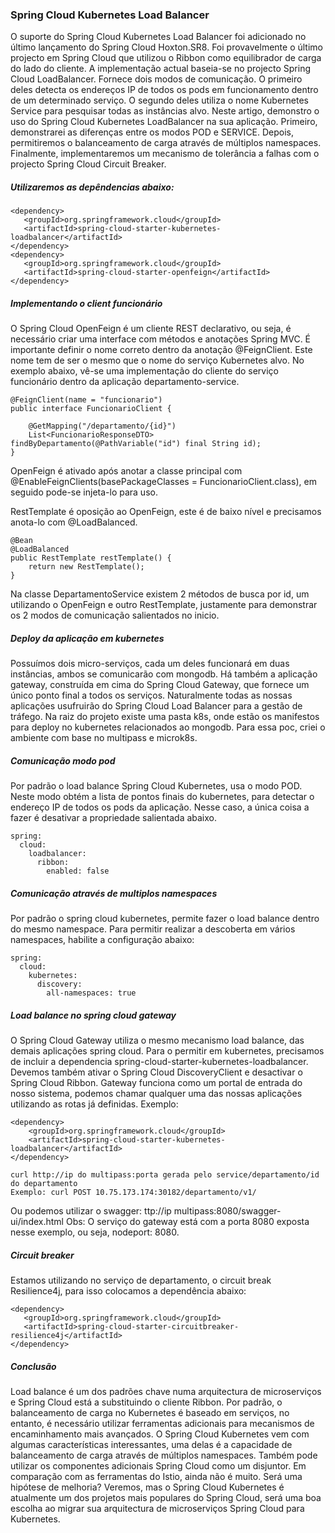 ### Spring Cloud Kubernetes Load Balancer

O suporte do Spring Cloud Kubernetes Load Balancer foi adicionado no último lançamento do Spring Cloud Hoxton.SR8. Foi provavelmente o último projecto em Spring Cloud que utilizou o Ribbon como equilibrador de carga do lado do cliente. A implementação actual baseia-se no projecto Spring Cloud LoadBalancer. Fornece dois modos de comunicação. O primeiro deles detecta os endereços IP de todos os pods em funcionamento dentro de um determinado serviço. O segundo deles utiliza o nome Kubernetes Service para pesquisar todas as instâncias alvo.
Neste artigo, demonstro o uso do Spring Cloud Kubernetes LoadBalancer na sua aplicação. Primeiro, demonstrarei as diferenças entre os modos POD e SERVICE. Depois, permitiremos o balanceamento de carga através de múltiplos namespaces. Finalmente, implementaremos um mecanismo de tolerância a falhas com o projecto Spring Cloud Circuit Breaker.

##### Utilizaremos as depêndencias abaixo:
```
<dependency>
   <groupId>org.springframework.cloud</groupId>
   <artifactId>spring-cloud-starter-kubernetes-loadbalancer</artifactId>
</dependency>
<dependency>
   <groupId>org.springframework.cloud</groupId>
   <artifactId>spring-cloud-starter-openfeign</artifactId>
</dependency>
```

##### Implementando o client funcionário
O Spring Cloud OpenFeign é um cliente REST declarativo, ou seja, é necessário criar uma interface com métodos e anotações Spring MVC. É importante definir o nome correto dentro da anotação @FeignClient. Este nome tem de ser o mesmo que o nome do serviço Kubernetes alvo. No exemplo abaixo, vê-se uma implementação do cliente do serviço funcionário dentro da aplicação departamento-service.
```
@FeignClient(name = "funcionario")
public interface FuncionarioClient {
    
    @GetMapping("/departamento/{id}")
    List<FuncionarioResponseDTO> findByDepartamento(@PathVariable("id") final String id);
}
```
OpenFeign é ativado após anotar a classe principal com @EnableFeignClients(basePackageClasses = FuncionarioClient.class), em seguido pode-se injeta-lo para uso.

RestTemplate é oposição ao OpenFeign, este é de baixo nível e precisamos anota-lo com @LoadBalanced.

```
@Bean
@LoadBalanced
public RestTemplate restTemplate() {
    return new RestTemplate();
}
```

Na classe DepartamentoService existem 2 métodos de busca por id, um utilizando o OpenFeign e outro RestTemplate, justamente para demonstrar os 2 modos de comunicação salientados no inicio.

##### Deploy da aplicação em kubernetes
Possuímos dois micro-serviços, cada um deles funcionará em duas instâncias, ambos se comunicarão com mongodb. Há também a aplicação gateway, construída em cima do Spring Cloud Gateway, que fornece um único ponto final a todos os serviços. Naturalmente todas as nossas aplicações usufruirão do Spring Cloud Load Balancer para a gestão de tráfego.
Na raiz do projeto existe uma pasta k8s, onde estão os manifestos para deploy no kubernetes relacionados ao mongodb. Para essa poc, criei o ambiente com base no multipass e microk8s.

##### Comunicação modo pod
Por padrão o load balance Spring Cloud Kubernetes, usa o modo POD. Neste modo obtém a lista de pontos finais do kubernetes, para detectar o endereço IP de todos os pods da aplicação. Nesse caso, a única coisa a fazer é desativar a propriedade salientada abaixo.

```
spring:
  cloud:
    loadbalancer:
      ribbon:
        enabled: false
```

##### Comunicação através de multiplos namespaces
Por padrão o spring cloud kubernetes, permite fazer o load balance dentro do mesmo namespace. Para permitir realizar a descoberta em vários namespaces, habilite a configuração abaixo:

```
spring:
  cloud:
    kubernetes:
      discovery:
        all-namespaces: true
```

##### Load balance no spring cloud gateway
O Spring Cloud Gateway utiliza o mesmo mecanismo load balance, das demais aplicações spring cloud. Para o permitir em kubernetes, precisamos de incluir a dependencia spring-cloud-starter-kubernetes-loadbalancer. Devemos também ativar o Spring Cloud DiscoveryClient e desactivar o Spring Cloud Ribbon.
Gateway funciona como um portal de entrada do nosso sistema, podemos chamar qualquer uma das nossas aplicações utilizando as rotas já definidas. Exemplo:
```
<dependency>
    <groupId>org.springframework.cloud</groupId>
    <artifactId>spring-cloud-starter-kubernetes-loadbalancer</artifactId>
</dependency>
```      

```
curl http://ip do multipass:porta gerada pelo service/departamento/id do departamento
Exemplo: curl POST 10.75.173.174:30182/departamento/v1/
```
Ou podemos utilizar o swagger: ttp://ip multipass:8080/swagger-ui/index.html
Obs: O serviço do gateway está com a porta 8080 exposta nesse exemplo, ou seja, nodeport: 8080.

##### Circuit breaker
Estamos utilizando no serviço de departamento, o circuit break Resilience4j, para isso colocamos a dependência abaixo:
```
<dependency>
   <groupId>org.springframework.cloud</groupId>
   <artifactId>spring-cloud-starter-circuitbreaker-resilience4j</artifactId>
</dependency>
```

##### Conclusão
Load balance é um dos padrões chave numa arquitectura de microserviços e Spring Cloud está a substituindo o cliente Ribbon. Por padrão, o balanceamento de carga no Kubernetes é baseado em serviços, no entanto, é necessário utilizar ferramentas adicionais para mecanismos de encaminhamento mais avançados. O Spring Cloud Kubernetes vem com algumas características interessantes, uma delas é a capacidade de balanceamento de carga através de múltiplos namespaces. Também pode utilizar os componentes adicionais Spring Cloud como um disjuntor. Em comparação com as ferramentas do Istio, ainda não é muito. Será uma hipótese de melhoria? Veremos, mas o Spring Cloud Kubernetes é atualmente um dos projetos mais populares do Spring Cloud, será uma boa escolha ao migrar sua arquitectura de microserviços Spring Cloud para Kubernetes.

